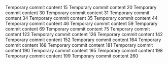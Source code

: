 Temporary commit content 15
Temporary commit content 20
Temporary commit content 30
Temporary commit content 31
Temporary commit content 34
Temporary commit content 35
Temporary commit content 44
Temporary commit content 46
Temporary commit content 59
Temporary commit content 69
Temporary commit content 75
Temporary commit content 123
Temporary commit content 126
Temporary commit content 142
Temporary commit content 152
Temporary commit content 164
Temporary commit content 168
Temporary commit content 181
Temporary commit content 190
Temporary commit content 195
Temporary commit content 198
Temporary commit content 199
Temporary commit content 260
